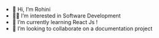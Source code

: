 - 👋 Hi, I’m Rohini
- 👩‍💻 I’m interested in Software Development 
- 🌱 I’m currently learning React Js !
- 💞️ I’m looking to collaborate on a documentation project 


<!---
rohinimohan14/rohinimohan14 is a ✨ special ✨ repository because its `README.md` (this file) appears on your GitHub profile.
You can click the Preview link to take a look at your changes.
--->
